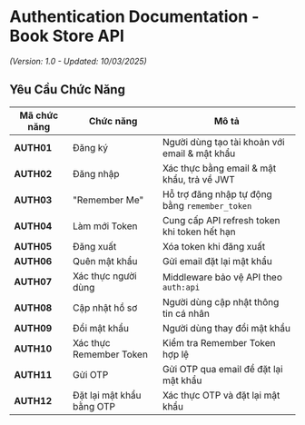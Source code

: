 #  Authentication Documentation - Book Store API

*(Version: 1.0 - Updated: 10/03/2025)*

## Yêu Cầu Chức Năng

| Mã chức năng | Chức năng                 | Mô tả                                          |
| ------------ | ------------------------- | ---------------------------------------------- |
| **AUTH01**   | Đăng ký                   | Người dùng tạo tài khoản với email & mật khẩu  |
| **AUTH02**   | Đăng nhập                 | Xác thực bằng email & mật khẩu, trả về JWT     |
| **AUTH03**   | "Remember Me"             | Hỗ trợ đăng nhập tự động bằng `remember_token` |
| **AUTH04**   | Làm mới Token             | Cung cấp API refresh token khi token hết hạn   |
| **AUTH05**   | Đăng xuất                 | Xóa token khi đăng xuất                        |
| **AUTH06**   | Quên mật khẩu             | Gửi email đặt lại mật khẩu                     |
| **AUTH07**   | Xác thực người dùng       | Middleware bảo vệ API theo `auth:api`          |
| **AUTH08**   | Cập nhật hồ sơ            | Người dùng cập nhật thông tin cá nhân          |
| **AUTH09**   | Đổi mật khẩu              | Người dùng thay đổi mật khẩu                   |
| **AUTH10**   | Xác thực Remember Token   | Kiểm tra Remember Token hợp lệ                 |
| **AUTH11**   | Gửi OTP                   | Gửi OTP qua email để đặt lại mật khẩu          |
| **AUTH12**   | Đặt lại mật khẩu bằng OTP | Xác thực OTP và đặt lại mật khẩu               |
